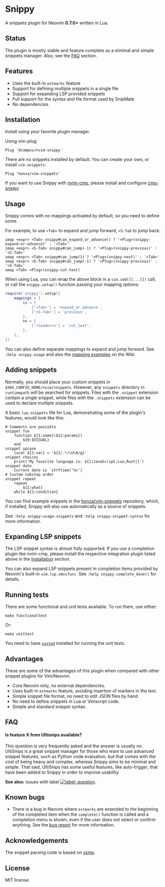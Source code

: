 # Snippy

A snippets plugin for Neovim **0.7.0+** written in Lua.

## Status

The plugin is mostly stable and feature complete as a minimal and simple snippets manager.
Also, see the [FAQ](#faq) section.

## Features

* Uses the built-in `extmarks` feature
* Support for defining multiple snippets in a single file
* Support for expanding LSP provided snippets
* Full support for the syntax and file format used by SnipMate
* No dependencies

## Installation

Install using your favorite plugin manager.

Using vim-plug:

```vim
Plug 'dcampos/nvim-snippy'
```

There are no snippets installed by default. You can create your own, or install
`vim-snippets`:

```vim
Plug 'honza/vim-snippets'
```

If you want to use Snippy with [nvim-cmp][2], please install and configure
[cmp-snippy][6].

## Usage

Snippy comes with no mappings activated by default, so you need to define
some.

For example, to use `<Tab>` to expand and jump forward, `<S-Tab` to jump back:

```vim
imap <expr> <Tab> snippy#can_expand_or_advance() ? '<Plug>(snippy-expand-or-advance)' : '<Tab>'
imap <expr> <S-Tab> snippy#can_jump(-1) ? '<Plug>(snippy-previous)' : '<S-Tab>'
smap <expr> <Tab> snippy#can_jump(1) ? '<Plug>(snippy-next)' : '<Tab>'
smap <expr> <S-Tab> snippy#can_jump(-1) ? '<Plug>(snippy-previous)' : '<S-Tab>'
xmap <Tab> <Plug>(snippy-cut-text)
```

When using Lua, you can wrap the above block in a `vim.cmd([[...]])` call, or
call the `snippy.setup()` function passing your mapping options:

```lua
require('snippy').setup({
    mappings = {
        is = {
            ['<Tab>'] = 'expand_or_advance',
            ['<S-Tab>'] = 'previous',
        },
        nx = {
            ['<leader>x'] = 'cut_text',
        },
    },
})
```

You can also define separate mappings to expand and jump forward. See `:help snippy-usage`
and also the [mapping examples](../../wiki/Mappings) on the Wiki.

## Adding snippets

Normally, you should place your custom snippets in
`$XDG_CONFIG_HOME/nvim/snippets`. However, any `snippets` directory in
`runtimepath` will be searched for snippets. Files with the `.snippet`
extension contain a single snippet, while files with the `.snippets`
extension can be used to declare multiple snippets.

A basic `lua.snippets` file for Lua, demonstrating some of the plugin's
features, would look like this:

```vim-snippet
# Comments are possible
snippet fun
	function ${1:name}(${2:params})
		${0:$VISUAL}
	end
snippet upcase
	local ${1:var} = '${1/.*/\U\0/g}'
snippet choices
	print('My favorite language is: ${1|JavaScript,Lua,Rust|}')
snippet date
	Current date is `strftime('%c')`
# Custom tabstop order
snippet repeat
	repeat
		${2:what}
	while ${1:condition}
```

You can find example snippets in the [honza/vim-snippets][3] repository, which,
if installed, Snippy will also use automatically as a source of snippets.

See `:help snippy-usage-snippets` and `:help snippy-snippet-syntax` for more
information.

## Expanding LSP snippets

The LSP snippet syntax is almost fully supported. If you use a completion plugin
like nvim-cmp, please install the respective integration plugin listed
above in the [Installation](#installation) section.

You can also expand LSP snippets present in completion items provided by Neovim's
built-in `vim.lsp.omnifunc`. See `:help snippy.complete_done()` for details.

## Running tests

There are some functional and unit tests available. To run them, use either:

```
make functionaltest
```

Or:

```
make unittest
```

You need to have [`vusted`][4] installed for running the unit tests.

## Advantages

These are some of the advantages of this plugin when compared with other snippet plugins for Vim/Neovim:

* Core Neovim only, no external dependencies.
* Uses built-in `extmarks` feature, avoiding insertion of markers in the text.
* Simple snippet file format, no need to edit JSON files by hand.
* No need to define snippets in Lua or Vimscript code.
* Simple and standard snippet syntax.

## FAQ

#### Is feature X from Ultisnips available?

This question is very frequently asked and the answer is usually no. UltiSnips
is a great snippet manager for those who want to use advanced snippet features,
such as Python code evaluation, but that comes with the cost of being heavy and
complex, whereas Snippy aims to be minimal and simple. That said, UltiSnips has
some useful features, like auto-trigger, that have been added to Snippy in
order to improve usability.

**See also:** issues with label [![label: question][~question]](https://github.com/dcampos/nvim-snippy/issues?q=label%3Aquestion).

## Known bugs

* There is a bug in Neovim where `extmarks` are extended to the beginning of
  the completed item when the `complete()` function is called and a completion
  menu is shown, even if the user does not select or confirm anything. See the
  [bug report][1] for more information.

## Acknowledgements

The snippet parsing code is based on [vsnip][5].

## License

MIT license.

[1]: https://github.com/neovim/neovim/issues/13816
[2]: https://github.com/hrsh7th/nvim-cmp
[3]: https://github.com/honza/vim-snippets
[4]: https://github.com/notomo/vusted
[5]: https://github.com/hrsh7th/vim-vsnip
[6]: https://github.com/dcampos/cmp-snippy
[~question]: https://img.shields.io/github/labels/dcampos/nvim-snippy/question
